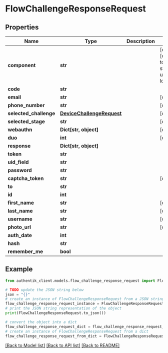 # FlowChallengeResponseRequest


## Properties

Name | Type | Description | Notes
------------ | ------------- | ------------- | -------------
**component** | **str** |  | [optional] [default to 'ak-stage-user-login']
**code** | **str** |  | 
**email** | **str** |  | [optional] 
**phone_number** | **str** |  | [optional] 
**selected_challenge** | [**DeviceChallengeRequest**](DeviceChallengeRequest.md) |  | [optional] 
**selected_stage** | **str** |  | [optional] 
**webauthn** | **Dict[str, object]** |  | [optional] 
**duo** | **int** |  | [optional] 
**response** | **Dict[str, object]** |  | 
**token** | **str** |  | 
**uid_field** | **str** |  | 
**password** | **str** |  | 
**captcha_token** | **str** |  | [optional] 
**to** | **str** |  | 
**id** | **int** |  | 
**first_name** | **str** |  | [optional] 
**last_name** | **str** |  | [optional] 
**username** | **str** |  | [optional] 
**photo_url** | **str** |  | [optional] 
**auth_date** | **int** |  | 
**hash** | **str** |  | 
**remember_me** | **bool** |  | 

## Example

```python
from authentik_client.models.flow_challenge_response_request import FlowChallengeResponseRequest

# TODO update the JSON string below
json = "{}"
# create an instance of FlowChallengeResponseRequest from a JSON string
flow_challenge_response_request_instance = FlowChallengeResponseRequest.from_json(json)
# print the JSON string representation of the object
print(FlowChallengeResponseRequest.to_json())

# convert the object into a dict
flow_challenge_response_request_dict = flow_challenge_response_request_instance.to_dict()
# create an instance of FlowChallengeResponseRequest from a dict
flow_challenge_response_request_from_dict = FlowChallengeResponseRequest.from_dict(flow_challenge_response_request_dict)
```
[[Back to Model list]](../README.md#documentation-for-models) [[Back to API list]](../README.md#documentation-for-api-endpoints) [[Back to README]](../README.md)


